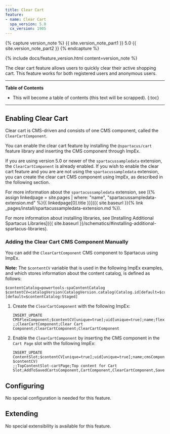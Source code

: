 ```yaml
---
title: Clear Cart
feature:
- name: Clear Cart
  spa_version: 5.0
  cx_version: 1905
---
```


{% capture version_note %}
{{ site.version_note_part1 }} 5.0 {{ site.version_note_part2 }}
{% endcapture %}

{% include docs/feature_version.html content=version_note %}

The clear cart feature allows users to quickly clear their active shopping cart. This feature works for both registered users and anonymous users.

***

**Table of Contents**

- This will become a table of contents (this text will be scrapped).
{:toc}

***

## Enabling Clear Cart

Clear cart is CMS-driven and consists of one CMS component, called the `ClearCartComponent`.

You can enable the clear cart feature by installing the `@spartacus/cart` feature library and inserting the CMS component through ImpEx.

If you are using version 5.0 or newer of the `spartacussampledata` extension, the `ClearCartComponent` is already enabled. If you wish to enable the clear cart feature and you are are not using the `spartacussampledata` extension, you can create the clear cart CMS component using ImpEx, as described in the following section.

For more information about the `spartacussampledata` extension, see [{% assign linkedpage = site.pages | where: "name", "spartacussampledata-extension.md" %}{{ linkedpage[0].title }}]({{ site.baseurl }}{% link _pages/install/spartacussampledata-extension.md %}).

For more information about installing libraries, see [Installing Additional Spartacus Libraries]({{ site.baseurl }}/schematics/#installing-additional-spartacus-libraries).

### Adding the Clear Cart CMS Component Manually

You can add the `ClearCartComponent` CMS component to Spartacus using ImpEx.

**Note:** The `$contentCV` variable that is used in the following ImpEx examples, and which stores information about the content catalog, is defined as follows:

```text
$contentCatalog=powertools-spaContentCatalog
$contentCV=catalogVersion(CatalogVersion.catalog(Catalog.id[default=$contentCatalog]),CatalogVersion.version[default=Staged])[default=$contentCatalog:Staged]
```

1. Create the `ClearCartComponent` with the following ImpEx:

   ```text
   INSERT_UPDATE CMSFlexComponent;$contentCV[unique=true];uid[unique=true];name;flexType;&componentRef
   ;;ClearCartComponent;Clear Cart Component;ClearCartComponent;ClearCartComponent
   ```

1. Enable the `ClearCartComponent` by inserting the CMS component in the `Cart Page` slot with the following ImpEx:

   ```text
   INSERT_UPDATE ContentSlot;$contentCV[unique=true];uid[unique=true];name;cmsComponents(uid, $contentCV)
   ;;TopContentSlot-cartPage;Top content for Cart Slot;AddToSavedCartsComponent,CartComponent,ClearCartComponent,SaveForLaterComponent,ImportExportOrderEntriesComponent
   ```

## Configuring

No special configuration is needed for this feature.

## Extending

No special extensibility is available for this feature.
